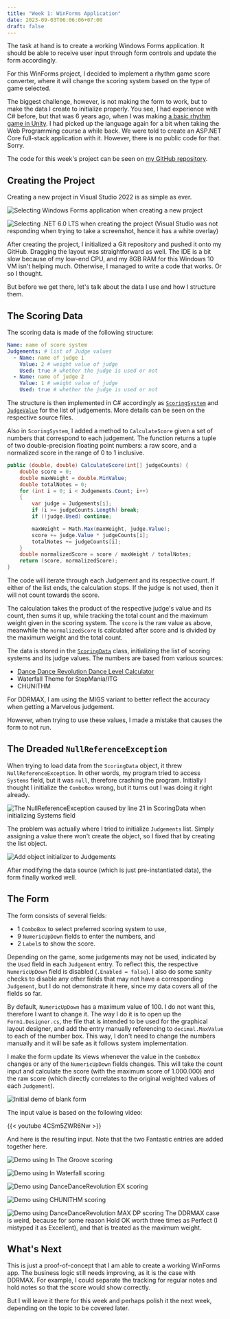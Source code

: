 ```yaml
---
title: "Week 1: WinForms Application"
date: 2023-09-03T06:06:06+07:00
draft: false
---
```


The task at hand is to create a working Windows Forms application. It should be able to receive user input through form controls and update the form accordingly.

For this WinForms project, I decided to implement a rhythm game score converter, where it will change the scoring system based on the type of game selected.

The biggest challenge, however, is not making the form to work, but to make the data I create to initialize properly. You see, I had experience with C# before, but that was 6 years ago, when I was making [a basic rhythm game in Unity](https://github.com/HDX13-BeatCode/MathBeat.Unity). I had picked up the language again for a bit when taking the Web Programming course a while back. We were told to create an ASP.NET Core full-stack application with it. However, there is no public code for that. Sorry.

The code for this week's project can be seen on [my GitHub repository](https://github.com/return215/fwbp2023-winforms/tree/master/WinForms-01).

## Creating the Project

Creating a new project in Visual Studio 2022 is as simple as ever.

![Selecting Windows Forms application when creating a new project](01_project.png)

![Selecting .NET 6.0 LTS when creating the project (Visual Studio was not responding when trying to take a screenshot, hence it has a white overlay)](02_dotnet6.png)

After creating the project, I initialized a Git repository and pushed it onto my GitHub. Dragging the layout was straightforward as well. The IDE is a bit slow because of my low-end CPU, and my 8GB RAM for this Windows 10 VM isn't helping much. Otherwise, I managed to write a code that works. Or so I thought.

But before we get there, let's talk about the data I use and how I structure them.

## The Scoring Data

The scoring data is made of the following structure:

```yaml
Name: name of score system
Judgements: # list of Judge values
  - Name: name of judge 1
    Value: 2 # weight value of judge
    Used: true # whether the judge is used or not
  - Name: name of judge 2
    Value: 1 # weight value of judge
    Used: true # whether the judge is used or not
```

The structure is then implemented in C# accordingly as [`ScoringSystem`](https://github.com/return215/fwbp2023-winforms/blob/master/WinForms-01/ScoringSystem.cs) and [`JudgeValue`](https://github.com/return215/fwbp2023-winforms/blob/master/WinForms-01/JudgeValue.cs) for the list of judgements. More details can be seen on the respective source files.

Also in `ScoringSystem`, I added a method to `CalculateScore` given a set of numbers that correspond to each judgement. The function returns a tuple of two double-precision floating point numbers: a raw score, and a normalized score in the range of 0 to 1 inclusive.

```cs
public (double, double) CalculateScore(int[] judgeCounts) {
	double score = 0;
	double maxWeight = double.MinValue;
	double totalNotes = 0;
	for (int i = 0; i < Judgements.Count; i++)
	{
		var judge = Judgements[i];
		if (i >= judgeCounts.Length) break;
		if (!judge.Used) continue;

		maxWeight = Math.Max(maxWeight, judge.Value);
		score += judge.Value * judgeCounts[i];
		totalNotes += judgeCounts[i];
	}
	double normalizedScore = score / maxWeight / totalNotes;
	return (score, normalizedScore);
}
```

The code will iterate through each Judgement and its respective count. If either of the list ends, the calculation stops. If the judge is not used, then it will not count towards the score. 

The calculation takes the product of the respective judge's value and its count, then sums it up, while tracking the total count and the maximum weight given in the scoring system. The `score` is the raw value as above, meanwhile the `normalizedScore` is calculated after score and is divided by the maximum weight and the total count.

The data is stored in the [`ScoringData`](https://github.com/return215/fwbp2023-winforms/blob/master/WinForms-01/ScoringData.cs) class, initializing the list of scoring systems and its judge values. The numbers are based from various sources:

- [Dance Dance Revolution Dance Level Calculator](http://aaronin.jp/ddrallcalc.html)
- Waterfall Theme for StepMania/ITG
- CHUNITHM

For DDRMAX, I am using the MIGS variant to better reflect the accuracy when getting a Marvelous judgement.

However, when trying to use these values, I made a mistake that causes the form to not run.

## The Dreaded `NullReferenceException`

When trying to load data from the `ScoringData` object, it threw `NullReferenceException`. In other words, my program tried to access `Systems` field, but it was `null`, therefore crashing the program. Initially I thought I initialize the `ComboBox` wrong, but it turns out I was doing it right already.

![The NullReferenceException caused by line 21 in ScoringData when initializing Systems field](03_init_problem.png)

The problem was actually where I tried to initialize `Judgements` list. Simply assigning a value there won't create the object, so I fixed that by creating the list object.

![Add object initializer to Judgements](04_fix_problem.png)

After modifying the data source (which is just pre-instantiated data), the form finally worked well.

## The Form

The form consists of several fields:
- 1 `ComboBox` to select preferred scoring system to use,
- 9 `NumericUpDown` fields to enter the numbers, and
- 2 `Label`s to show the score.

Depending on the game, some judgements may not be used, indicated by the `Used` field in each `Judgement` entry. To reflect this, the respective `NumericUpDown` field is disabled (`.Enabled = false`). I also do some sanity checks to disable any other fields that may not have a corresponding `Judgement`, but I do not demonstrate it here, since my data covers all of the fields so far.

By default, `NumericUpDown` has a maximum value of 100. I do not want this, therefore I want to change it. The way I do it is to open up the `Form1.Designer.cs`, the file that is intended to be used for the graphical layout designer, and add the entry manually referencing to `decimal.MaxValue` to each of the number box. This way, I don't need to change the numbers manually and it will be safe as it follows system implementation.

I make the form update its views whenever the value in the `ComboBox` changes or any of the `NumericUpDown` fields changes. This will take the count input and calculate the score (with the maximum score of 1.000.000) and the raw score (which directly correlates to the original weighted values of each `Judgement`).

![Initial demo of blank form](05_demo_initial.png)

The input value is based on the following video:

{{< youtube 4CSm5ZWR6Nw >}}

And here is the resulting input. Note that the two Fantastic entries are added together here.

![Demo using In The Groove scoring](06_demo_itg.png)

![Demo using In Waterfall scoring](07_demo_wf.png)

![Demo using DanceDanceRevolution EX scoring](08_demo_ddrex.png)

![Demo using CHUNITHM scoring](09_demo_chunithm.png)

![Demo using DanceDanceRevolution MAX DP scoring](10_demo_ddrmax.png)
The DDRMAX case is weird, because for some reason Hold OK worth three times as Perfect (I mistyped it as Excellent), and that is treated as the maximum weight.

## What's Next

This is just a proof-of-concept that I am able to create a working WinForms app. The business logic still needs improving, as it is the case with DDRMAX. For example, I could separate the tracking for regular notes and hold notes so that the score would show correctly.

But I will leave it there for this week and perhaps polish it the next week, depending on the topic to be covered later.
